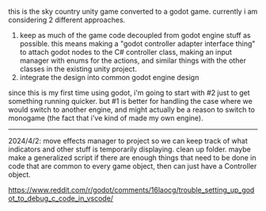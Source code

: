 ﻿this is the sky country unity game converted to a godot game. currently i am considering 2 different approaches. 

1. keep as much of the game code decoupled from godot engine stuff as possible. this means making a "godot controller adapter interface thing" to attach godot nodes to the C# controller class, making an input manager with enums for the actions, and similar things with the other classes in the existing unity project. 
2. integrate the design into common godot engine design

since this is my first time using godot, i'm going to start with #2 just to get something running quicker. but #1 is better for handling the case where we would switch to another engine, and might actually be a reason to switch to monogame (the fact that i've kind of made my own engine).


-----

2024/4/2: 
move effects manager to project so we can keep track of what indicators and other stuff is temporarily displaying.
clean up folder.
maybe make a generalized script if there are enough things that need to be done in code that are common to every game object, then can just have a Controller object. 

https://www.reddit.com/r/godot/comments/16laocg/trouble_setting_up_godot_to_debug_c_code_in_vscode/